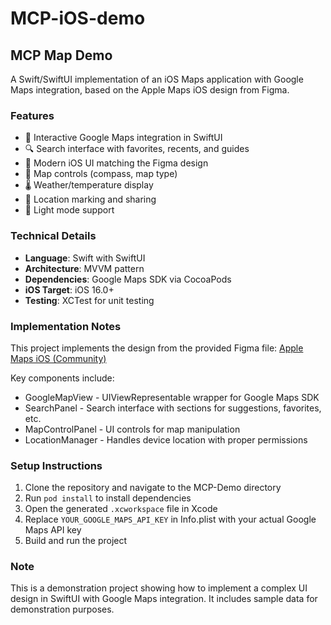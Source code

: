 # MCP-iOS-demo

## MCP Map Demo

A Swift/SwiftUI implementation of an iOS Maps application with Google Maps integration, based on the Apple Maps iOS design from Figma.

### Features

- 📍 Interactive Google Maps integration in SwiftUI
- 🔍 Search interface with favorites, recents, and guides
- 📱 Modern iOS UI matching the Figma design
- 🧭 Map controls (compass, map type)
- 🌡️ Weather/temperature display
- 📌 Location marking and sharing
- 🔆 Light mode support

### Technical Details

- **Language**: Swift with SwiftUI
- **Architecture**: MVVM pattern
- **Dependencies**: Google Maps SDK via CocoaPods
- **iOS Target**: iOS 16.0+
- **Testing**: XCTest for unit testing

### Implementation Notes

This project implements the design from the provided Figma file: [Apple Maps iOS (Community)](https://www.figma.com/design/D0JhnR7qJOQuavf50CfGxu/Apple-Maps-iOS--Community-?node-id=10-970&p=f&t=4jz9BhQMIrKw973N-0)

Key components include:
- GoogleMapView - UIViewRepresentable wrapper for Google Maps SDK
- SearchPanel - Search interface with sections for suggestions, favorites, etc.
- MapControlPanel - UI controls for map manipulation
- LocationManager - Handles device location with proper permissions

### Setup Instructions

1. Clone the repository and navigate to the MCP-Demo directory
2. Run `pod install` to install dependencies
3. Open the generated `.xcworkspace` file in Xcode
4. Replace `YOUR_GOOGLE_MAPS_API_KEY` in Info.plist with your actual Google Maps API key
5. Build and run the project

### Note

This is a demonstration project showing how to implement a complex UI design in SwiftUI with Google Maps integration. It includes sample data for demonstration purposes.
